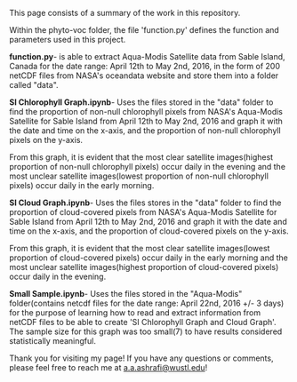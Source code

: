 This page consists of a summary of the work in this repository.

Within the phyto-voc folder, the file 'function.py' defines the function and parameters used in this project.

**function.py**- is able to extract Aqua-Modis Satellite data from Sable Island, Canada for the date range: April 12th to May 2nd, 2016, in the form of 200 netCDF files from NASA's oceandata website and store them into a folder called "data".

**SI Chlorophyll Graph.ipynb**- Uses the files stored in the "data" folder to find the proportion of non-null chlorophyll pixels from NASA's Aqua-Modis Satellite for Sable Island from April 12th to May 2nd, 2016 and graph it with the date and time on the x-axis, and the proportion of non-null chlorophyll pixels on the y-axis.

From this graph, it is evident that the most clear satellite images(highest proportion of non-null chlorophyll pixels) occur daily in the evening and the most unclear satellite images(lowest proportion of non-null chlorophyll pixels) occur daily in the early morning.

**SI Cloud Graph.ipynb**- Uses the files stores in the "data" folder to find the proportion of cloud-covered pixels from NASA's Aqua-Modis Satellite for Sable Island from April 12th to May 2nd, 2016 and graph it with the date and time on the x-axis, and the proportion of cloud-covered pixels on the y-axis.

From this graph, it is evident that the most clear satellite images(lowest proportion of cloud-covered pixels) occur daily in the early morning and the most unclear satellite images(highest proportion of cloud-covered pixels) occur daily in the evening.

**Small Sample.ipynb**- Uses the files stored in the "Aqua-Modis" folder(contains netcdf files for the date range: April 22nd, 2016 +/- 3 days) for the purpose of learning how to read and extract information from netCDF files to be able to create 'SI Chlorophyll Graph and Cloud Graph'. The sample size for this graph was too small(7) to have results considered statistically meaningful.

Thank you for visiting my page! If you have any questions or comments, please feel free to reach me at a.a.ashrafi@wustl.edu!

